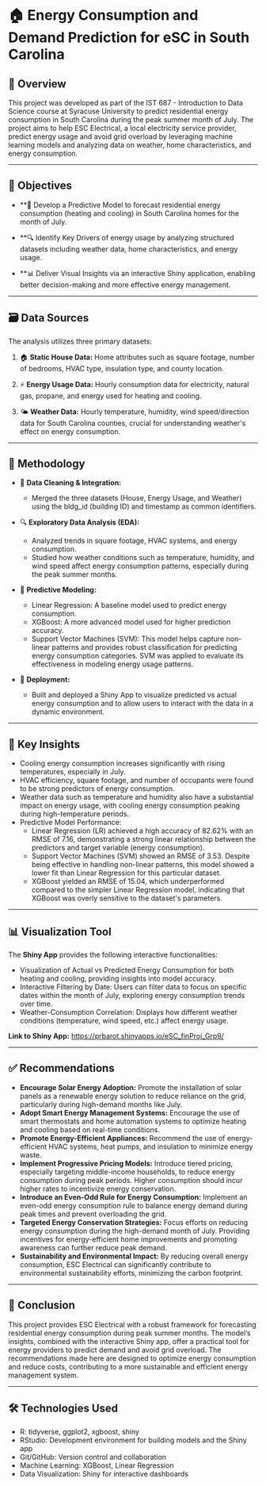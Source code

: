 # 🏠 Energy Consumption and Demand Prediction for eSC in South Carolina

## 🌟 Overview

This project was developed as part of the IST 687 - Introduction to Data Science course at Syracuse University to predict residential energy consumption in South Carolina during the peak summer month of July. The project aims to help ESC Electrical, a local electricity service provider, predict energy usage and avoid grid overload by leveraging machine learning models and analyzing data on weather, home characteristics, and energy consumption.

---

## 🎯 Objectives

- **🔮 Develop a Predictive Model to forecast residential energy consumption (heating and cooling) in South Carolina homes for the month of July.

- **🔍 Identify Key Drivers of energy usage by analyzing structured datasets including weather data, home characteristics, and energy usage.

- **📊 Deliver Visual Insights via an interactive Shiny application, enabling better decision-making and more effective energy management.

---

## 🗃️ Data Sources
The analysis utilizes three primary datasets:

1. 🏠 **Static House Data:**
Home attributes such as square footage, number of bedrooms, HVAC type, insulation type, and county location.

2. ⚡ **Energy Usage Data:**
Hourly consumption data for electricity, natural gas, propane, and energy used for heating and cooling.

3. 🌤️ **Weather Data:**
Hourly temperature, humidity, wind speed/direction data for South Carolina counties, crucial for understanding weather's effect on energy consumption.

---

## 🧪 Methodology

- 🧹 **Data Cleaning & Integration:**
  - Merged the three datasets (House, Energy Usage, and Weather) using the bldg_id (building ID) and timestamp as common identifiers.

- 🔍 **Exploratory Data Analysis (EDA):**
  - Analyzed trends in square footage, HVAC systems, and energy consumption.
  - Studied how weather conditions such as temperature, humidity, and wind speed affect energy consumption patterns, especially during the peak summer months.

- 🔮 **Predictive Modeling:**
  - Linear Regression: A baseline model used to predict energy consumption.
  - XGBoost: A more advanced model used for higher prediction accuracy.
  - Support Vector Machines (SVM): This model helps capture non-linear patterns and provides robust classification for predicting energy consumption categories. SVM was applied to evaluate its effectiveness in modeling energy usage patterns.

- 🚀 **Deployment:**
  - Built and deployed a Shiny App to visualize predicted vs actual energy consumption and to allow users to interact with the data in a dynamic environment.

---

## 🧠 Key Insights

- Cooling energy consumption increases significantly with rising temperatures, especially in July.
- HVAC efficiency, square footage, and number of occupants were found to be strong predictors of energy consumption.
- Weather data such as temperature and humidity also have a substantial impact on energy usage, with cooling energy consumption peaking during high-temperature periods.
- Predictive Model Performance:
  - Linear Regression (LR) achieved a high accuracy of 82.62% with an RMSE of 7.16, demonstrating a strong linear relationship between the predictors and target variable (energy consumption).
  - Support Vector Machines (SVM) showed an RMSE of 3.53. Despite being effective in handling non-linear patterns, this model showed a lower fit than Linear Regression for this particular dataset.
  - XGBoost yielded an RMSE of 15.04, which underperformed compared to the simpler Linear Regression model, indicating that XGBoost was overly sensitive to the dataset's parameters.

---

## 📊 Visualization Tool

The **Shiny App** provides the following interactive functionalities:
  - Visualization of Actual vs Predicted Energy Consumption for both heating and cooling, providing insights into model accuracy.
  - Interactive Filtering by Date: Users can filter data to focus on specific dates within the month of July, exploring energy consumption trends over time.
  - Weather-Consumption Correlation: Displays how different weather conditions (temperature, wind speed, etc.) affect energy usage.

**Link to Shiny App:** https://prbarot.shinyapps.io/eSC_finProj_Grp9/

---

## ✅ Recommendations

- **Encourage Solar Energy Adoption:** Promote the installation of solar panels as a renewable energy solution to reduce reliance on the grid, particularly during high-demand months like July.
- **Adopt Smart Energy Management Systems:** Encourage the use of smart thermostats and home automation systems to optimize heating and cooling based on real-time conditions.
- **Promote Energy-Efficient Appliances:** Recommend the use of energy-efficient HVAC systems, heat pumps, and insulation to minimize energy waste.
- **Implement Progressive Pricing Models:** Introduce tiered pricing, especially targeting middle-income households, to reduce energy consumption during peak periods. Higher consumption should incur higher rates to incentivize energy conservation.
- **Introduce an Even-Odd Rule for Energy Consumption:** Implement an even-odd energy consumption rule to balance energy demand during peak times and prevent overloading the grid.
- **Targeted Energy Conservation Strategies:** Focus efforts on reducing energy consumption during the high-demand month of July. Providing incentives for energy-efficient home improvements and promoting awareness can further reduce peak demand.
- **Sustainability and Environmental Impact:** By reducing overall energy consumption, ESC Electrical can significantly contribute to environmental sustainability efforts, minimizing the carbon footprint.

---

## 📌 Conclusion

This project provides ESC Electrical with a robust framework for forecasting residential energy consumption during peak summer months. The model’s insights, combined with the interactive Shiny app, offer a practical tool for energy providers to predict demand and avoid grid overload. The recommendations made here are designed to optimize energy consumption and reduce costs, contributing to a more sustainable and efficient energy management system.

---

## 🛠️ Technologies Used

- R: tidyverse, ggplot2, xgboost, shiny
- RStudio: Development environment for building models and the Shiny app
- Git/GitHub: Version control and collaboration
- Machine Learning: XGBoost, Linear Regression
- Data Visualization: Shiny for interactive dashboards
